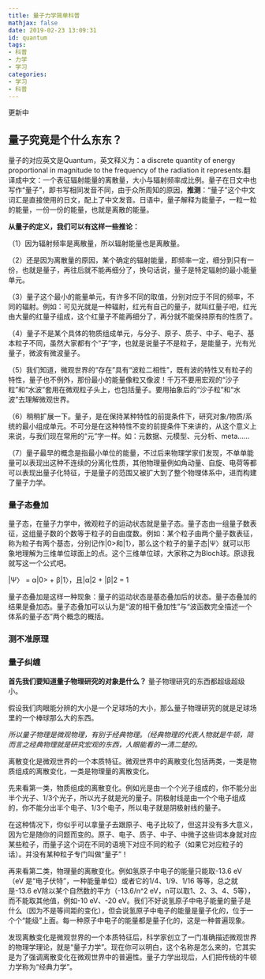 ```yaml
---
title: 量子力学简单科普
mathjax: false
date: 2019-02-23 13:09:31
id: quantum
tags:
- 科普
- 力学
- 学习
categories:
- 学习
- 科普
---
```


更新中

<!---more--->

## 量子究竟是个什么东东？

量子的对应英文是Quantum，英文释义为：a discrete quantity of energy proportional in magnitude to the frequency of the radiation it represents.翻译成中文：一个表征辐射能量的离散量，大小与辐射频率成比例。量子在日文中也写作“量子”，即书写相同发音不同，由于众所周知的原因，**推测**：“量子”这个中文词汇是直接使用的日文，配上了中文发音。日语中，量子解释为能量子，一粒一粒的能量，一份一份的能量，也就是离散的能量。

**从量子的定义，我们可以有这样一些推论：**

（1）因为辐射频率是离散量，所以辐射能量也是离散量。

（2）还是因为离散量的原因，某个确定的辐射能量，即频率一定，细分到只有一份，也就是量子，再往后就不能再细分了，换句话说，量子是特定辐射的最小能量单元。

（3）量子这个最小的能量单元，有许多不同的取值，分别对应于不同的频率，不同的辐射。例如：可见光就是一种辐射，红光有自己的量子，就叫红量子吧，红光由大量的红量子组成，这个红量子不能再细分了，再分就不能保持原有的性质了。

（4）量子不是某个具体的物质组成单元，与分子、原子、质子、中子、电子、基本粒子不同，虽然大家都有个“子”字，也就是说量子不是粒子，是能量子，光有光量子，微波有微波量子。

（5）我们知道，微观世界的“存在”具有“波粒二相性”，既有波的特性又有粒子的特性，量子也不例外，那份最小的能量像粒又像波！千万不要用宏观的“沙子粒”和“水波”套用在微观粒子头上，也包括量子。要用抽象后的“沙子粒”和“水波”去理解微观世界。

（6）稍稍扩展一下。量子，是在保持某种特性的前提条件下，研究对象/物质/系统的最小组成单元。不可分是在这种特性不变的前提条件下来讲的，从这个意义上来说，与我们现在常用的“元”字一样。如：元数据、元模型、元分析、meta……

（7）量子最早的概念是指最小单位的能量，不过后来物理学家们发现，不单单能量可以表现出这种不连续的分离化性质，其他物理量例如角动量、自旋、电荷等都可以表现出量子化特征，于是量子的范围又被扩大到了整个物理体系中，进而构建了量子力学。

### 量子态叠加

量子态，在量子力学中，微观粒子的运动状态就是量子态。量子态由一组量子数表征，这组量子数的个数等于粒子的自由度数。例如：某个粒子由两个量子数表征，称为粒子有两个基态，分别记作|0>和|1〉，那么这个粒子的量子态|Ψ〉就可以形象地理解为三维单位球面上的点。这个三维单位球，大家称之为Bloch球。原谅我就写这一个公式吧。

|Ψ〉 = α|0> + β|1〉，且|α|2 \+ |β|2 = 1

量子态叠加是这样一种现象：量子的运动状态是基态叠加后的状态。量子态叠加的结果是叠加态。量子态叠加可以认为是“波的相干叠加性”与“波函数完全描述一个体系的量子态”两个概念的概括。

### 测不准原理

### 量子纠缠



**首先我们要知道量子物理研究的对象是什么？**
量子物理研究的东西都超级超级小。

假设我们肉眼能分辨的大小是一个足球场的大小，那么量子物理研究的就是足球场里的一个棒球那么大的东西。

*所以量子物理是微观物理，有别于经典物理。（经典物理的代表人物就是牛顿，简而言之经典物理就是研究宏观的东西，人眼能看的一清二楚的。*

 

离散变化是微观世界的一个本质特征。微观世界中的离散变化包括两类，一类是物质组成的离散变化，一类是物理量的离散变化。

先来看第一类，物质组成的离散变化。例如光是由一个个光子组成的，你不能分出半个光子、1/3个光子，所以光子就是光的量子。阴极射线是由一个个电子组成的，你不能分出半个电子、1/3个电子，所以电子就是阴极射线的量子。

在这种情况下，你似乎可以拿量子去跟原子、电子比较了，但这并没有多大意义，因为它是随你的问题而变的。原子、电子、质子、中子、中微子这些词本身就对应某些粒子，而量子这个词在不同的语境下对应不同的粒子（如果它对应粒子的话）。并没有某种粒子专门叫做“量子”！

再来看第二类，物理量的离散变化。例如氢原子中电子的能量只能取-13.6 eV（eV  是“电子伏特”，一种能量单位）或者它的1/4、1/9、1/16 等等，总之就是-13.6 eV除以某个自然数的平方（-13.6/n^2  eV，n可以取1、2、3、4、5等），而不能取其他值，例如-10 eV、-20  eV。我们不好说氢原子中电子能量的量子是什么（因为不是等间距的变化），但会说氢原子中电子的能量是量子化的，位于一个个“能级”上面。每一种原子中电子的能量都是量子化的，这是一种普遍现象。

发现离散变化是微观世界的一个本质特征后，科学家创立了一门准确描述微观世界的物理学理论，就是“量子力学”。现在你可以明白，这个名称是怎么来的，它其实是为了强调离散变化在微观世界中的普遍性。量子力学出现后，人们把传统的牛顿力学称为“经典力学”。